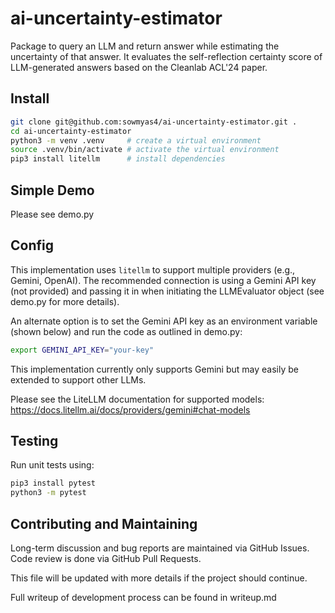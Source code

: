 # ai-uncertainty-estimator
Package to query an LLM and return answer while estimating the uncertainty of that answer.
It evaluates the self-reflection certainty score of LLM-generated answers based on the Cleanlab ACL'24 paper.

## Install

```bash
git clone git@github.com:sowmyas4/ai-uncertainty-estimator.git .
cd ai-uncertainty-estimator
python3 -m venv .venv     # create a virtual environment
source .venv/bin/activate # activate the virtual environment
pip3 install litellm      # install dependencies
```

## Simple Demo
Please see demo.py

## Config

This implementation uses `litellm` to support multiple providers (e.g., Gemini, OpenAI).
The recommended connection is using a Gemini API key (not provided) and passing
it in when initiating the LLMEvaluator object (see demo.py for more details).

An alternate option is to set the Gemini API key as an environment variable
(shown below) and run the code as outlined in demo.py:
```bash
export GEMINI_API_KEY="your-key"
```

This implementation currently only supports Gemini but may easily be extended
to support other LLMs.

Please see the LiteLLM documentation for supported models:
https://docs.litellm.ai/docs/providers/gemini#chat-models

## Testing

Run unit tests using:

```bash
pip3 install pytest
python3 -m pytest
```

## Contributing and Maintaining

Long-term discussion and bug reports are maintained via GitHub Issues.
Code review is done via GitHub Pull Requests.

This file will be updated with more details if the project should continue.

Full writeup of development process can be found in writeup.md
